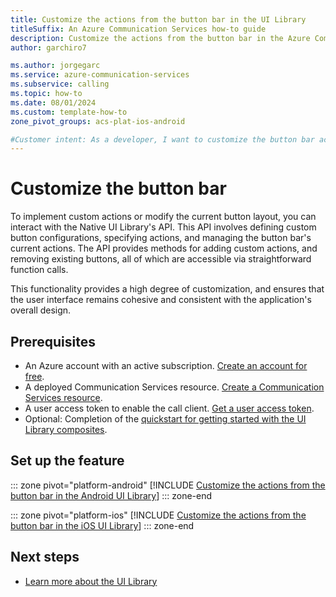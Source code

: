 ```yaml
---
title: Customize the actions from the button bar in the UI Library
titleSuffix: An Azure Communication Services how-to guide
description: Customize the actions from the button bar in the Azure Communication Services UI Library.
author: garchiro7

ms.author: jorgegarc
ms.service: azure-communication-services
ms.subservice: calling
ms.topic: how-to 
ms.date: 08/01/2024
ms.custom: template-how-to
zone_pivot_groups: acs-plat-ios-android

#Customer intent: As a developer, I want to customize the button bar actions in the UI Library.
---
```


# Customize the button bar

To implement custom actions or modify the current button layout, you can interact with the Native UI Library's API. This API involves defining custom button configurations, specifying actions, and managing the button bar's current actions. The API provides methods for adding custom actions, and removing existing buttons, all of which are accessible via straightforward function calls.

This functionality provides a high degree of customization, and ensures that the user interface remains cohesive and consistent with the application's overall design.

## Prerequisites

- An Azure account with an active subscription. [Create an account for free](https://azure.microsoft.com/free/?WT.mc_id=A261C142F).
- A deployed Communication Services resource. [Create a Communication Services resource](../../quickstarts/create-communication-resource.md).
- A user access token to enable the call client. [Get a user access token](../../quickstarts/access-tokens.md).
- Optional: Completion of the [quickstart for getting started with the UI Library composites](../../quickstarts/ui-library/get-started-composites.md).

## Set up the feature

::: zone pivot="platform-android"
[!INCLUDE [Customize the actions from the button bar in the Android UI Library](./includes/button-injection/android.md)]
::: zone-end

::: zone pivot="platform-ios"
[!INCLUDE [Customize the actions from the button bar in the iOS UI Library](./includes/button-injection/ios.md)]
::: zone-end

## Next steps

- [Learn more about the UI Library](../../concepts/ui-library/ui-library-overview.md)
